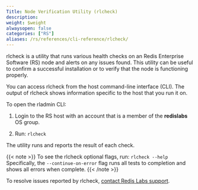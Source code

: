 ```yaml
---
Title: Node Verification Utility (rlcheck)
description:
weight: $weight
alwaysopen: false
categories: ["RS"]
aliases: /rs/references/cli-reference/rlcheck/
---
```

rlcheck is a utility that runs various health checks on an Redis Enterprise Software (RS) node and alerts on any issues found.
This utility can be useful to confirm a successful installation or to verify that the node is functioning properly.

You can access rlcheck from the host command-line interface (CLI).
The output of rlcheck shows information specific to the host that you run it on.

To open the rladmin CLI:

1. Login to the RS host with an account that is a member of the **redislabs** OS group.

1. Run: `rlcheck`

The utility runs and reports the result of each check.

{{< note >}}
To see the rlcheck optional flags, run: `rlcheck --help`
Specifically, the `--continue-on-error` flag runs all tests to completion and shows all errors when complete.
{{< /note >}}

To resolve issues reported by rlcheck, [contact Redis Labs support](https://redislabs.com/company/support/).
